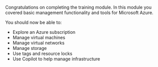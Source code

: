 Congratulations on completing the training module. In this module you covered basic management functionality and tools for Microsoft Azure. 

You should now be able to:
* Explore an Azure subscription
* Manage virtual machines
* Manage virtual networks
* Manage storage
* Use tags and resource locks
* Use Copilot to help manage infrastructure